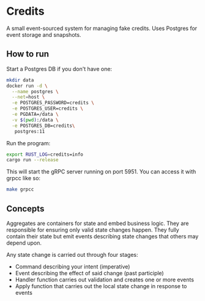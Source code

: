 # Credits

A small event-sourced system for managing fake credits. Uses Postgres for event storage and snapshots.

## How to run

Start a Postgres DB if you don't have one:

```sh
mkdir data
docker run -d \
  --name postgres \
  --net=host \
  -e POSTGRES_PASSWORD=credits \
  -e POSTGRES_USER=credits \
  -e PGDATA=/data \
  -v $(pwd):/data \
  -e POSTGRES_DB=credits\
   postgres:11
```

Run the program:

```sh
export RUST_LOG=credits=info
cargo run --release
```

This will start the gRPC server running on port 5951. You can access it with grpcc like so:

```sh
make grpcc
```

## Concepts

Aggregates are containers for state and embed business logic. They are responsible for ensuring
only valid state changes happen. They fully contain their state but emit events describing state
changes that others may depend upon.

Any state change is carried out through four stages:

- Command describing your intent (imperative)
- Event describing the effect of said change (past participle)
- Handler function carries out validation and creates one or more events
- Apply function that carries out the local state change in response to events 
